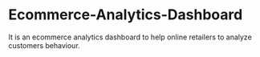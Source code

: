 # Ecommerce-Analytics-Dashboard
It is an ecommerce analytics dashboard to help online retailers to analyze customers behaviour.
